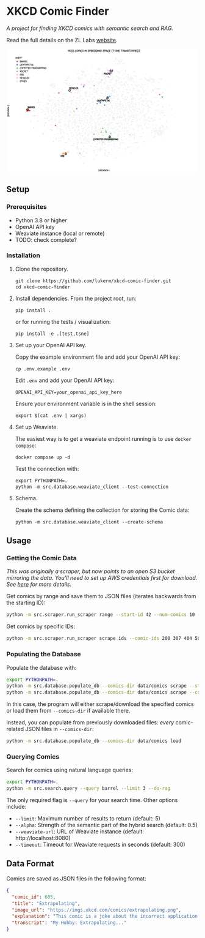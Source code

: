 # XKCD Comic Finder

_A project for finding XKCD comics with semantic search and RAG._

Read the full details on the ZL Labs [website](https://zl-labs.tech/post/2025-06-27-xkcd-rag/).

[![Main Image](/image/tsne_visualization.png)](/image/tsne_visualization.png)


## Setup

### Prerequisites

- Python 3.8 or higher
- OpenAI API key
- Weaviate instance (local or remote)
- TODO: check complete?

### Installation

1. Clone the repository.
   ```
   git clone https://github.com/lukerm/xkcd-comic-finder.git
   cd xkcd-comic-finder
   ```

2. Install dependencies.
   From the project root, run:
   ```
   pip install .
   ```
   or for running the tests / visualization:
   ```
   pip install -e .[test,tsne]
   ```

3. Set up your OpenAI API key.
   
   Copy the example environment file and add your OpenAI API key:
   ```
   cp .env.example .env
   ```
   
   Edit `.env` and add your OpenAI API key:
   ```
   OPENAI_API_KEY=your_openai_api_key_here
   ```
   
   Ensure your environment variable is in the shell session:
   ```
   export $(cat .env | xargs)
   ```

4. Set up Weaviate.
   
   The easiest way is to get a weaviate endpoint running is to use `docker compose`:
   ```
   docker compose up -d
   ```
   
   Test the connection with:
   ```
   export PYTHONPATH=. 
   python -m src.database.weaviate_client --test-connection
   ```

5. Schema.

   Create the schema defining the collection for storing the Comic data:
   ```commandline
   python -m src.database.weaviate_client --create-schema
   ```

   



## Usage

### Getting the Comic Data

_This was originally a scraper, but now points to an open S3 bucket mirroring the data. You'll need to set up AWS credentials first for download. 
See [here](https://zl-labs.tech/post/2025-06-27-xkcd-rag/#xkcd-dataset) for more details._

Get comics by range and save them to JSON files (iterates backwards from the starting ID):

```bash
python -m src.scraper.run_scraper range --start-id 42 --num-comics 10 --output-dir data/comics --min-delay 1.0 --max-delay 3.0 
```

Get comics by specific IDs:

```bash
python -m src.scraper.run_scraper scrape ids --comic-ids 200 307 404 500 --output-dir data/comics
```

### Populating the Database

Populate the database with:

```bash
export PYTHONPATH=.
python -m src.database.populate_db --comics-dir data/comics scrape --start-id 42 --num-comics 10
python -m src.database.populate_db --comics-dir data/comics scrape --comic-ids 200 307 404 500
```
In this case, the program will either scrape/download the specified comics or load them from `--comics-dir` if available there.

Instead, you can populate from previously downloaded files: _every_ comic-related JSON files in `--comics-dir`:

```bash
python -m src.database.populate_db --comics-dir data/comics load
```

### Querying Comics

Search for comics using natural language queries:

```bash
export PYTHONPATH=.
python -m src.search.query --query barrel --limit 3 --do-rag
```

The only required flag is `--query` for your search time. Other options include:

- `--limit`: Maximum number of results to return (default: 5)
- `--alpha`: Strength of the semantic part of the hybrid search (default: 0.5)
- `--weaviate-url`: URL of Weaviate instance (default: http://localhost:8080)
- `--timeout`: Timeout for Weaviate requests in seconds (default: 300)

## Data Format

Comics are saved as JSON files in the following format:

```json
{
  "comic_id": 605,
  "title": "Extrapolating",
  "image_url": "https://imgs.xkcd.com/comics/extrapolating.png",
  "explanation": "This comic is a joke about the incorrect application of linear extrapolation...",
  "transcript": "My Hobby: Extrapolating..."
}
```
